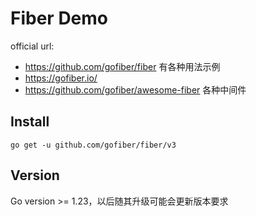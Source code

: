 # Fiber Demo

official url:

- https://github.com/gofiber/fiber  有各种用法示例 
- https://gofiber.io/
- https://github.com/gofiber/awesome-fiber  各种中间件

## Install

```
go get -u github.com/gofiber/fiber/v3
```

## Version

Go version >= 1.23，以后随其升级可能会更新版本要求

